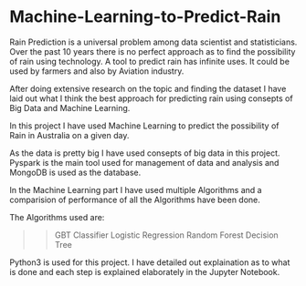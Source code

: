 # Machine-Learning-to-Predict-Rain

Rain Prediction is a universal problem among data scientist and statisticians. Over the past 10 years there is no perfect approach as to find the possibility of rain using technology.
A tool to predict rain has infinite uses. It could be used by farmers and also by Aviation industry.

After doing extensive research on the topic and finding the dataset I have laid out what I think the best approach for predicting rain using consepts of Big Data and Machine Learning.

In this project I have used Machine Learning to predict the possibility of Rain in Australia on a given day.

As the data is pretty big I have used consepts of big data in this project. Pyspark is the main tool used for management of data and analysis and MongoDB is used as the database.

In the Machine Learning part I have used multiple Algorithms and a comparision of performance of all the Algorithms have been done.

The Algorithms used are:

>> GBT Classifier
>> Logistic Regression
>> Random Forest
>> Decision Tree

Python3 is used for this project. I have detailed out explaination as to what is done and each step is explained elaborately in the Jupyter Notebook.

